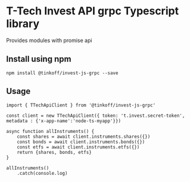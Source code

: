 # T-Tech Invest API grpc Typescript library

Provides modules with promise api

## Install using npm
```
npm install @tinkoff/invest-js-grpc --save  
```

## Usage
```
import { TTechApiClient } from '@tinkoff/invest-js-grpc'

const client = new TTechApiClient({ token: 't.invest.secret-token', metadata : {'x-app-name':'node-ts-myapp'}})

async function allInstruments() {
    const shares = await client.instruments.shares({})
    const bonds = await client.instruments.bonds({})
    const etfs = await client.instruments.etfs({})
    return {shares, bonds, etfs}
}

allInstruments()
    .catch(console.log)

```
